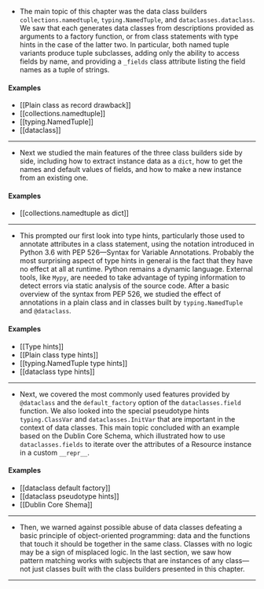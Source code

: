- The main topic of this chapter was the data class builders `collections.namedtuple`, `typing.NamedTuple`, and `dataclasses.dataclass`. We saw that each generates data classes from descriptions provided as arguments to a factory function, or from class statements with type hints in the case of the latter two. In particular, both named tuple variants produce tuple subclasses, adding only the ability to access fields by name, and providing a `_fields` class attribute listing the field names as a tuple of strings.

#### Examples
- [[Plain class as record drawback]]
- [[collections.namedtuple]]
- [[typing.NamedTuple]]
- [[dataclass]]

--------------------

- Next we studied the main features of the three class builders side by side, including how to extract instance data as a `dict`, how to get the names and default values of fields, and how to make a new instance from an existing one. 

#### Examples
- [[collections.namedtuple as dict]]

--------------------

- This prompted our first look into type hints, particularly those used to annotate attributes in a class statement, using the notation introduced in Python 3.6 with PEP 526—Syntax for Variable Annotations. Probably the most surprising aspect of type hints in general is the fact that they have no effect at all at runtime. Python remains a dynamic language. External tools, like `Mypy`, are needed to take advantage of typing information to detect errors via static analysis of the source code. After a basic overview of the syntax from PEP 526, we studied the effect of annotations in a plain class and in classes built by `typing.NamedTuple` and `@dataclass`.

#### Examples
- [[Type hints]]
- [[Plain class type hints]]
- [[typing.NamedTuple type hints]]
- [[dataclass type hints]]

--------------------

- Next, we covered the most commonly used features provided by `@dataclass` and the `default_factory` option of the `dataclasses.field` function. We also looked into the special pseudotype hints `typing.ClassVar` and `dataclasses.InitVar` that are important in the context of data classes. This main topic concluded with an example based on the Dublin Core Schema, which illustrated how to use `dataclasses.fields` to iterate over the attributes of a Resource instance in a custom `__repr__`.

#### Examples
- [[dataclass default factory]]
- [[dataclass pseudotype hints]]
- [[Dublin Core Shema]]

--------------------

- Then, we warned against possible abuse of data classes defeating a basic principle of object-oriented programming: data and the functions that touch it should be together in the same class. Classes with no logic may be a sign of misplaced logic. In the last section, we saw how pattern matching works with subjects that are instances of any class—not just classes built with the class builders presented in this chapter.

--------------------
